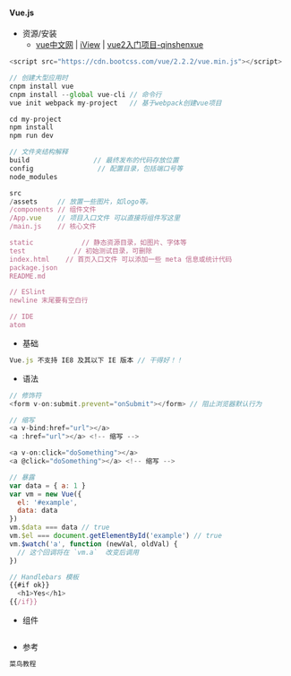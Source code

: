 #### **Vue.js**

* 资源/安装
  * [vue中文网](https://vuefe.cn/v2/guide/) \| [iView](https://gold.xitu.io/post/58a5a53761ff4b006c44ba5b?utm_source=gold_browser_extension) \| [vue2入门项目-qinshenxue](vue2-vue-router2-webpack2)

```js
<script src="https://cdn.bootcss.com/vue/2.2.2/vue.min.js"></script>

// 创建大型应用时
cnpm install vue
cnpm install --global vue-cli // 命令行
vue init webpack my-project   // 基于webpack创建vue项目

cd my-project
npm install
npm run dev

// 文件夹结构解释
build                // 最终发布的代码存放位置
config                // 配置目录，包括端口号等 
node_modules

src    
/assets     // 放置一些图片，如logo等。
/components // 组件文件
/App.vue    // 项目入口文件 可以直接将组件写这里
/main.js    // 核心文件

static            // 静态资源目录，如图片、字体等
test            // 初始测试目录，可删除
index.html    // 首页入口文件 可以添加一些 meta 信息或统计代码
package.json    
README.md

// ESlint 
newline 末尾要有空白行

// IDE
atom
```

* 基础

```js
Vue.js 不支持 IE8 及其以下 IE 版本 // 干得好！！
```

* 语法

```js
// 修饰符
<form v-on:submit.prevent="onSubmit"></form> // 阻止浏览器默认行为

// 缩写
<a v-bind:href="url"></a>
<a :href="url"></a> <!-- 缩写 -->

<a v-on:click="doSomething"></a>
<a @click="doSomething"></a> <!-- 缩写 -->

// 暴露
var data = { a: 1 }
var vm = new Vue({
  el: '#example',
  data: data
})
vm.$data === data // true
vm.$el === document.getElementById('example') // true
vm.$watch('a', function (newVal, oldVal) {
  // 这个回调将在 `vm.a`  改变后调用
})

// Handlebars 模板
{{#if ok}}
  <h1>Yes</h1>
{{/if}}
```

* 组件

```js

```

* 参考

```js
菜鸟教程
```



